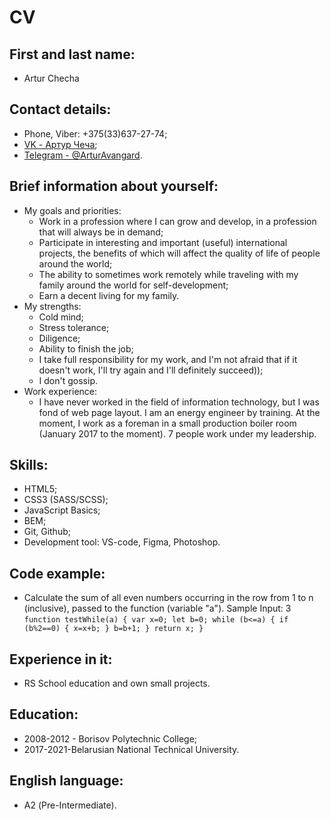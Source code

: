 # CV
## First and last name:
* Artur Checha
## Contact details:
* Phone, Viber: +375(33)637-27-74; 
* [VK - Артур Чеча](https://vk.com/id151579978);
* [Telegram - @ArturAvangard](https://t.me/ArturAvangard).
## Brief information about yourself:
* My goals and priorities:
  * Work in a profession where I can grow and develop, in a profession that will always be in demand;
  * Participate in interesting and important (useful) international projects, the benefits of which will affect the quality of life of people around the world;
  * The ability to sometimes work remotely while traveling with my family around the world for self-development;
  * Earn a decent living for my family.
* My strengths:
  * Cold mind;
  * Stress tolerance;
  * Diligence;
  * Ability to finish the job;
  * I take full responsibility for my work, and I'm not afraid that if it doesn't work, I'll try again and I'll definitely succeed));
  * I don't gossip.
* Work experience:
  * I have never worked in the field of information technology, but I was fond of web page layout. I am an energy engineer by training. At the moment, I work as a foreman in a small production boiler room (January 2017 to the moment). 7 people work under my leadership.
## Skills:
  * HTML5;
  * CSS3 (SASS/SCSS);
  * JavaScript Basics;
  * BEM;
  * Git, Github;
  * Development tool: VS-code, Figma, Photoshop.
  ## Code example:
  * Calculate the sum of all even numbers occurring in the row from 1 to n (inclusive), passed to the function (variable "a"). Sample Input: 3
        ```
        function testWhile(a) {
            var x=0;
            let b=0;
            while (b<=a) {
                if (b%2==0) {
                    x=x+b;
                }
            b=b+1;
            }
            return x;
        }
        ```
## Experience in it:
  * RS School education and own small projects.
## Education:
  * 2008-2012 - Borisov Polytechnic College;
  * 2017-2021-Belarusian National Technical University.
## English language:
  * А2 (Pre-Intermediate).